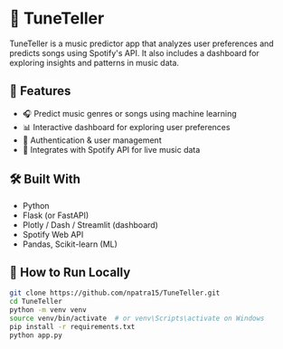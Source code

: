 # 🎵 TuneTeller

TuneTeller is a music predictor app that analyzes user preferences and predicts songs using Spotify's API. It also includes a dashboard for exploring insights and patterns in music data.

## 🚀 Features
- 🎧 Predict music genres or songs using machine learning
- 📊 Interactive dashboard for exploring user preferences
- 🔐 Authentication & user management
- 🎼 Integrates with Spotify API for live music data

## 🛠️ Built With
- Python
- Flask (or FastAPI)
- Plotly / Dash / Streamlit (dashboard)
- Spotify Web API
- Pandas, Scikit-learn (ML)

## 🧪 How to Run Locally
```bash
git clone https://github.com/npatra15/TuneTeller.git
cd TuneTeller
python -m venv venv
source venv/bin/activate  # or venv\Scripts\activate on Windows
pip install -r requirements.txt
python app.py
